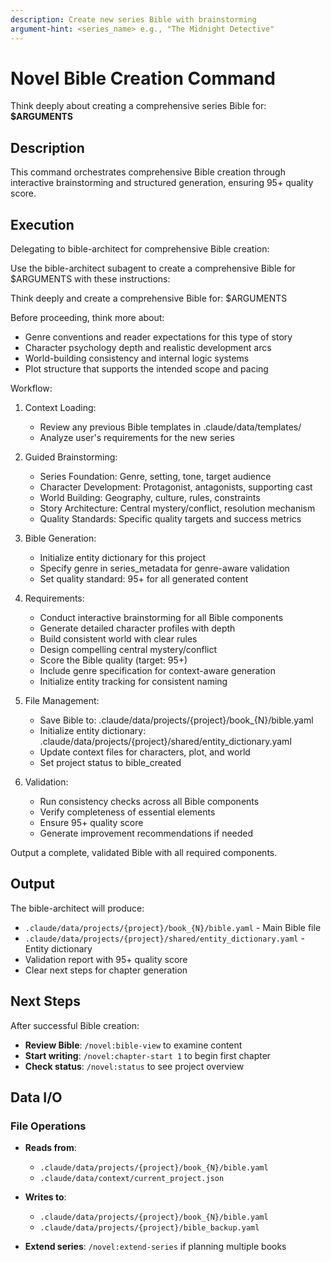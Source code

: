 ```yaml
---
description: Create new series Bible with brainstorming
argument-hint: <series_name> e.g., "The Midnight Detective"
---
```


# Novel Bible Creation Command

Think deeply about creating a comprehensive series Bible for: **$ARGUMENTS**

## Description

This command orchestrates comprehensive Bible creation through interactive brainstorming and structured generation, ensuring 95+ quality score.

## Execution

Delegating to bible-architect for comprehensive Bible creation:

Use the bible-architect subagent to create a comprehensive Bible for $ARGUMENTS with these instructions:

Think deeply and create a comprehensive Bible for: $ARGUMENTS

Before proceeding, think more about:
- Genre conventions and reader expectations for this type of story
- Character psychology depth and realistic development arcs  
- World-building consistency and internal logic systems
- Plot structure that supports the intended scope and pacing

Workflow:
1. Context Loading:
   - Review any previous Bible templates in .claude/data/templates/
   - Analyze user's requirements for the new series

2. Guided Brainstorming:
   - Series Foundation: Genre, setting, tone, target audience
   - Character Development: Protagonist, antagonists, supporting cast
   - World Building: Geography, culture, rules, constraints  
   - Story Architecture: Central mystery/conflict, resolution mechanism
   - Quality Standards: Specific quality targets and success metrics

3. Bible Generation:
   - Initialize entity dictionary for this project
   - Specify genre in series_metadata for genre-aware validation
   - Set quality standard: 95+ for all generated content

4. Requirements:
   - Conduct interactive brainstorming for all Bible components
   - Generate detailed character profiles with depth
   - Build consistent world with clear rules
   - Design compelling central mystery/conflict
   - Score the Bible quality (target: 95+)
   - Include genre specification for context-aware generation
   - Initialize entity tracking for consistent naming

5. File Management:
   - Save Bible to: .claude/data/projects/{project}/book_{N}/bible.yaml
   - Initialize entity dictionary: .claude/data/projects/{project}/shared/entity_dictionary.yaml
   - Update context files for characters, plot, and world
   - Set project status to bible_created

6. Validation:
   - Run consistency checks across all Bible components
   - Verify completeness of essential elements
   - Ensure 95+ quality score
   - Generate improvement recommendations if needed

Output a complete, validated Bible with all required components.

## Output

The bible-architect will produce:
- `.claude/data/projects/{project}/book_{N}/bible.yaml` - Main Bible file
- `.claude/data/projects/{project}/shared/entity_dictionary.yaml` - Entity dictionary
- Validation report with 95+ quality score
- Clear next steps for chapter generation

## Next Steps

After successful Bible creation:
- **Review Bible**: `/novel:bible-view` to examine content
- **Start writing**: `/novel:chapter-start 1` to begin first chapter
- **Check status**: `/novel:status` to see project overview

## Data I/O

### File Operations
- **Reads from**:
  - `.claude/data/projects/{project}/book_{N}/bible.yaml`
  - `.claude/data/context/current_project.json`

- **Writes to**:
  - `.claude/data/projects/{project}/book_{N}/bible.yaml`
  - `.claude/data/projects/{project}/bible_backup.yaml`

- **Extend series**: `/novel:extend-series` if planning multiple books